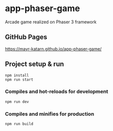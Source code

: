 # app-phaser-game
Arcade game realized on Phaser 3 framework

## GitHub Pages

https://mayr-katarn.github.io/app-phaser-game/

## Project setup & run
```
npm install
npm run start
```

### Compiles and hot-reloads for development
```
npm run dev
```

### Compiles and minifies for production
```
npm run build
```
